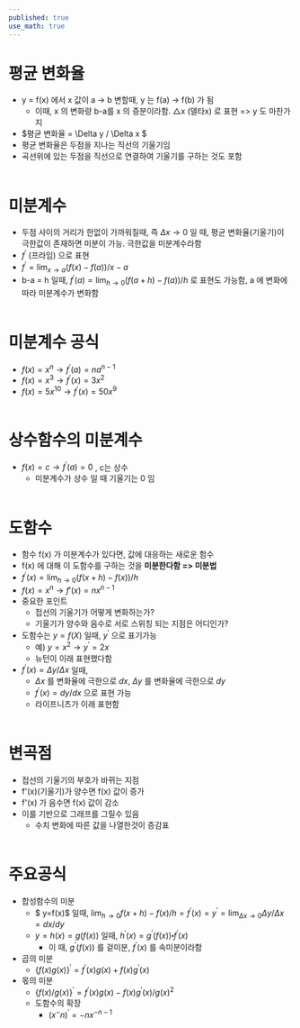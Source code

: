 ```yaml
---
published: true
use_math: true
---
```

# 평균 변화율
  - y = f(x) 에서 x 값이 a -> b 변할때, y 는 f(a) -> f(b) 가 됨
    - 이때, x 의 변화량 b-a를 x 의 증분이라함. △x (델타x) 로 표현 => y 도 마찬가지
  - $평균 변화율 = \Delta y / \Delta x $
  - 평균 변화율은 두점을 지나는 직선의 기울기임
  - 곡선위에 있는 두점을 직선으로 연결하여 기울기를 구하는 것도 포함
<br/><br/>

# 미분계수
  - 두점 사이의 거리가 한없이 가까워질때, 즉 $\Delta x \to 0$ 일 때, 평균 변화율(기울기)이 극한값이 존재하면 미분이 가능. 극한값을 미분계수라함
  - $f^\prime$ (프라임) 으로 표현
  - $f^\prime = \lim_{x \to a} (f(x) - f(a)) / x-a$
  - b-a = h 일때, $f^\prime(a) = \lim_{h \to 0} (f(a+h) - f(a)) / h$ 로 표현도 가능함, a 에 변화에 따라 미분계수가 변화함
<br/><br/>

# 미분계수 공식
  - $f(x) = x^n \to f^\prime(a) = na^{n-1}$
  - $f(x) = x^3 \to f^\prime(x) = 3x^2$ 
  - $f(x) = 5x^10 \to f^\prime(x) = 50x^9$
<br/><br/>

# 상수함수의 미분계수
- $f(x) = c \to f^\prime(a) = 0$ , c는 상수
  - 미분계수가 상수 일 때 기울기는 0 임
<br/><br/>

# 도함수
  - 함수 f(x) 가 미분계수가 있다면, 값에 대응하는 새로운 함수
  - f(x) 에 대해 이 도함수를 구하는 것을 **미분한다함 => 미분법**
  - $f^\prime(x) = \lim_{h \to 0} (f(x+h) - f(x)) / h$
  - $f(x) = x^n \to f \prime(x) = nx^{n-1}$
  - 중요한 포인트
    - 접선의 기울기가 어떻게 변화하는가?
    - 기울기가 양수와 음수로 서로 스위칭 되는 지점은 어디인가?
  - 도함수는 $y=f(X)$ 일때, $y^\prime$ 으로 표기가능
    - 예) $y=x^2 \to y^\prime =2x$
    - 뉴턴이 이래 표현했다함
  - $f^\prime(x) = \Delta y / \Delta x$ 일때,
    - $\Delta x$ 를 변화율에 극한으로 $dx$, $\Delta y$ 를 변화율에 극한으로 $dy$
    - $f^\prime(x) = dy / dx$ 으로 표현 가능
    - 라이프니츠가 이래 표현함
<br/><br/>

# 변곡점
  - 접선의 기울기의 부호가 바뀌는 지점
  - f'(x)(기울기)가 양수면 f(x) 값이 증가
  - f'(x) 가 음수면 f(x) 값이 감소
  - 이를 기반으로 그래프를 그릴수 있음
     - 수치 변화에 따른 값을 나열한것이 증감표
<br/><br/>

# 주요공식
  - 합성함수의 미분
    - $ y=f(x)$ 일때, $\lim_{h \to 0} {f(x+h)-f(x)}/h = f^\prime(x)=y^\prime= \lim_{\Delta x \to 0} \Delta y / \Delta x = dx/dy$
    - $y= h(x) = g(f(x))$ 일때, $h^\prime (x) = g^\prime(f(x)) \centerdot f^\prime(x)$
       - 이 때, $g^\prime(f(x))$ 를 겉미분, $f^\prime(x)$ 를 속미분이라함
  - 곱의 미분
    - $\{f(x)g(x)\}^\prime = f^\prime(x) g(x) + f(x)g^\prime(x)$
  - 몫의 미분
    - $\{f(x)/g(x)\}^\prime=f^\prime(x)g(x)-f(x)g^\prime(x) / {g(x)}^2$
    - 도함수의 확장
      - $(x^-n)^\prime = -nx^{-n-1}$